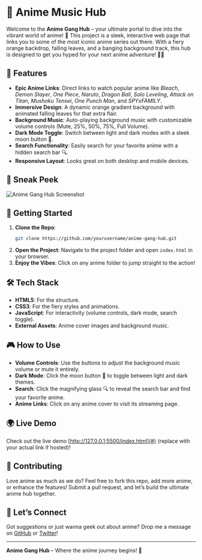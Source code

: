 # 🎌 Anime Music Hub

Welcome to the **Anime Gang Hub** – your ultimate portal to dive into the vibrant world of anime! 🚀 This project is a sleek, interactive web page that links you to some of the most iconic anime series out there. With a fiery orange backdrop, falling leaves, and a banging background track, this hub is designed to get you hyped for your next anime adventure! 🍂🎶

## 🌟 Features
- **Epic Anime Links**: Direct links to watch popular anime like *Bleach*, *Demon Slayer*, *One Piece*, *Naruto*, *Dragon Ball*, *Solo Leveling*, *Attack on Titan*, *Mushoku Tensei*, *One Punch Man*, and *SPYxFAMILY*.
- **Immersive Design**: A dynamic orange gradient background with animated falling leaves for that extra flair.
- **Background Music**: Auto-playing background music with customizable volume controls (Mute, 25%, 50%, 75%, Full Volume).
- **Dark Mode Toggle**: Switch between light and dark modes with a sleek moon button 🌙.
- **Search Functionality**: Easily search for your favorite anime with a hidden search bar 🔍.
- **Responsive Layout**: Looks great on both desktop and mobile devices.

## 📸 Sneak Peek
![Anime Gang Hub Screenshot](https://via.placeholder.com/800x400.png?text=Anime+Gang+Hub+Screenshot)

## 🚀 Getting Started
1. **Clone the Repo**:
   ```bash
   git clone https://github.com/yourusername/anime-gang-hub.git
   ```
2. **Open the Project**:
   Navigate to the project folder and open `index.html` in your browser.
3. **Enjoy the Vibes**:
   Click on any anime folder to jump straight to the action!

## 🛠️ Tech Stack
- **HTML5**: For the structure.
- **CSS3**: For the fiery styles and animations.
- **JavaScript**: For interactivity (volume controls, dark mode, search toggle).
- **External Assets**: Anime cover images and background music.

## 🎮 How to Use
- **Volume Controls**: Use the buttons to adjust the background music volume or mute it entirely.
- **Dark Mode**: Click the moon button 🌙 to toggle between light and dark themes.
- **Search**: Click the magnifying glass 🔍 to reveal the search bar and find your favorite anime.
- **Anime Links**: Click on any anime cover to visit its streaming page.

## 🌍 Live Demo
Check out the live demo [http://127.0.0.1:5500/index.html](#) (replace with your actual link if hosted)!

## 🤝 Contributing
Love anime as much as we do? Feel free to fork this repo, add more anime, or enhance the features! Submit a pull request, and let’s build the ultimate anime hub together.

## 💬 Let’s Connect
Got suggestions or just wanna geek out about anime? Drop me a message on [GitHub](https://github.com/yourusername) or [Twitter](https://twitter.com/yourusername)!

---

**Anime Gang Hub** – Where the anime journey begins! 🎉
